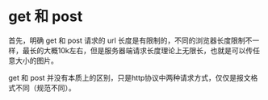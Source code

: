 # get 和 post
首先，明确 get 和 post 请求的 url 长度是有限制的，不同的浏览器长度限制不一样，最长的大概10k左右，但是服务器端请求长度理论上无限长，也就是可以传任意大小的图片。

get 和 post 并没有本质上的区别，只是http协议中两种请求方式，仅仅是报文格式不同（规范不同）。